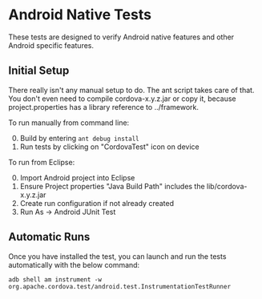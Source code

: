 <!--
#
# Licensed to the Apache Software Foundation (ASF) under one
# or more contributor license agreements.  See the NOTICE file
# distributed with this work for additional information
# regarding copyright ownership.  The ASF licenses this file
# to you under the Apache License, Version 2.0 (the
# "License"); you may not use this file except in compliance
# with the License.  You may obtain a copy of the License at
# 
# http://www.apache.org/licenses/LICENSE-2.0
# 
# Unless required by applicable law or agreed to in writing,
# software distributed under the License is distributed on an
# "AS IS" BASIS, WITHOUT WARRANTIES OR CONDITIONS OF ANY
#  KIND, either express or implied.  See the License for the
# specific language governing permissions and limitations
# under the License.
#
-->
# Android Native Tests #

These tests are designed to verify Android native features and other Android specific features.

## Initial Setup ##

There really isn't any manual setup to do. The ant script takes care of that.
You don't even need to compile cordova-x.y.z.jar or copy it, because 
project.properties has a library reference to ../framework.

To run manually from command line:

0. Build by entering `ant debug install`
0. Run tests by clicking on "CordovaTest" icon on device

To run from Eclipse:

0. Import Android project into Eclipse
0. Ensure Project properties "Java Build Path" includes the lib/cordova-x.y.z.jar
0. Create run configuration if not already created
0. Run As -> Android JUnit Test

## Automatic Runs ##

Once you have installed the test, you can launch and run the tests
automatically with the below command:

    adb shell am instrument -w org.apache.cordova.test/android.test.InstrumentationTestRunner
